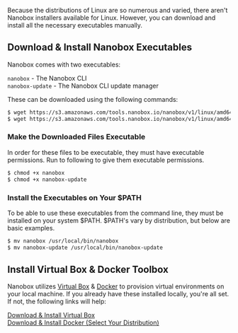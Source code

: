 Because the distributions of Linux are so numerous and varied, there aren't Nanobox installers available for Linux. However, you can download and install all the necessary executables manually.

## Download & Install Nanobox Executables
Nanobox comes with two executables:

`nanobox` - The Nanobox CLI  
`nanobox-update` - The Nanobox CLI update manager

These can be downloaded using the following commands:

```bash
$ wget https://s3.amazonaws.com/tools.nanobox.io/nanobox/v1/linux/amd64/nanobox
$ wget https://s3.amazonaws.com/tools.nanobox.io/nanobox/v1/linux/amd64/nanobox-update
```

### Make the Downloaded Files Executable
In order for these files to be executable, they must have executable permissions. Run to following to give them executable permissions.

```bash
$ chmod +x nanobox
$ chmod +x nanobox-update
```

### Install the Executables on Your $PATH
To be able to use these executables from the command line, they must be installed on your system $PATH. $PATH's vary by distribution, but below are basic examples.

```bash
$ mv nanobox /usr/local/bin/nanobox
$ mv nanobox-update /usr/local/bin/nanobox-update
```

## Install Virtual Box & Docker Toolbox
Nanobox utilizes [Virtual Box](https://www.virtualbox.org/) & [Docker](https://www.docker.com) to provision virtual environments on your local machine. If you already have these installed locally, you're all set. If not, the following links will help:

[Download & Install Virtual Box](https://www.virtualbox.org/wiki/Linux_Downloads)  
[Download & Install Docker (Select Your Distribution)](https://docs.docker.com/engine/installation/linux/ubuntulinux/)
